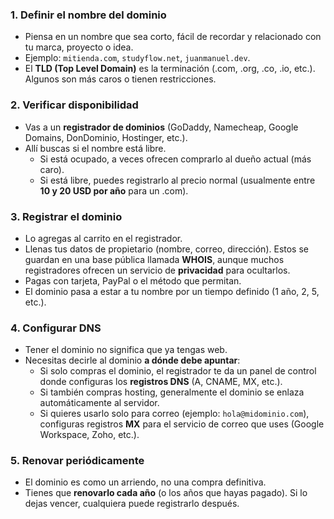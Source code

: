 ### 1. **Definir el nombre del dominio**
- Piensa en un nombre que sea corto, fácil de recordar y relacionado con tu marca, proyecto o idea.
- Ejemplo: `mitienda.com`, `studyflow.net`, `juanmanuel.dev`.
- El **TLD (Top Level Domain)** es la terminación (.com, .org, .co, .io, etc.). Algunos son más caros o tienen restricciones.

### 2. **Verificar disponibilidad**
- Vas a un **registrador de dominios** (GoDaddy, Namecheap, Google Domains, DonDominio, Hostinger, etc.).
- Allí buscas si el nombre está libre.
    - Si está ocupado, a veces ofrecen comprarlo al dueño actual (más caro).
    - Si está libre, puedes registrarlo al precio normal (usualmente entre **10 y 20 USD por año** para un .com).

### 3. **Registrar el dominio**
- Lo agregas al carrito en el registrador.
- Llenas tus datos de propietario (nombre, correo, dirección). Estos se guardan en una base pública llamada **WHOIS**, aunque muchos registradores ofrecen un servicio de **privacidad** para ocultarlos.
- Pagas con tarjeta, PayPal o el método que permitan.
- El dominio pasa a estar a tu nombre por un tiempo definido (1 año, 2, 5, etc.).

### 4. **Configurar DNS**
- Tener el dominio no significa que ya tengas web.
- Necesitas decirle al dominio **a dónde debe apuntar**:
    - Si solo compras el dominio, el registrador te da un panel de control donde configuras los **registros DNS** (A, CNAME, MX, etc.).
    - Si también compras hosting, generalmente el dominio se enlaza automáticamente al servidor.
    - Si quieres usarlo solo para correo (ejemplo: `hola@midominio.com`), configuras registros **MX** para el servicio de correo que uses (Google Workspace, Zoho, etc.).

### 5. **Renovar periódicamente**
- El dominio es como un arriendo, no una compra definitiva.
- Tienes que **renovarlo cada año** (o los años que hayas pagado). Si lo dejas vencer, cualquiera puede registrarlo después.

